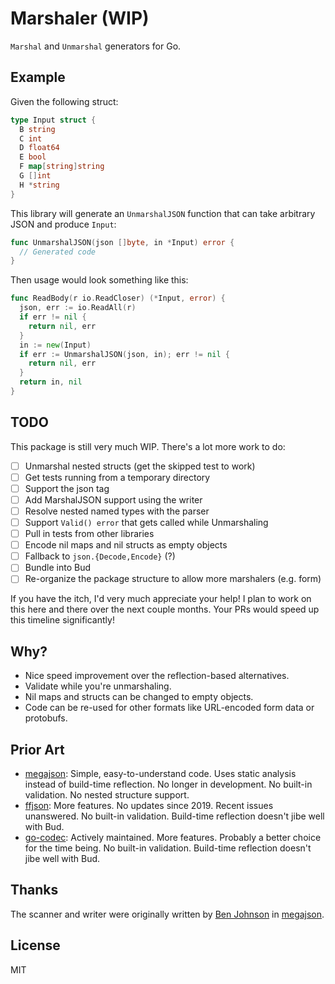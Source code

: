 # Marshaler (WIP)

`Marshal` and `Unmarshal` generators for Go.

## Example

Given the following struct:

```go
type Input struct {
  B string
  C int
  D float64
  E bool
  F map[string]string
  G []int
  H *string
}
```

This library will generate an `UnmarshalJSON` function that can take arbitrary JSON and produce `Input`:

```go
func UnmarshalJSON(json []byte, in *Input) error {
  // Generated code
}
```

Then usage would look something like this:

```go
func ReadBody(r io.ReadCloser) (*Input, error) {
  json, err := io.ReadAll(r)
  if err != nil {
    return nil, err
  }
  in := new(Input)
  if err := UnmarshalJSON(json, in); err != nil {
    return nil, err
  }
  return in, nil
}
```

## TODO

This package is still very much WIP. There's a lot more work to do:

- [ ] Unmarshal nested structs (get the skipped test to work)
- [ ] Get tests running from a temporary directory
- [ ] Support the json tag
- [ ] Add MarshalJSON support using the writer
- [ ] Resolve nested named types with the parser
- [ ] Support `Valid() error` that gets called while Unmarshaling
- [ ] Pull in tests from other libraries
- [ ] Encode nil maps and nil structs as empty objects
- [ ] Fallback to `json.{Decode,Encode}` (?)
- [ ] Bundle into Bud
- [ ] Re-organize the package structure to allow more marshalers (e.g. form)

If you have the itch, I'd very much appreciate your help! I plan to work on this here and there over the next couple months. Your PRs would speed up this timeline significantly!

## Why?

- Nice speed improvement over the reflection-based alternatives.
- Validate while you're unmarshaling.
- Nil maps and structs can be changed to empty objects.
- Code can be re-used for other formats like URL-encoded form data or protobufs.

## Prior Art

- [megajson](https://github.com/benbjohnson/megajson): Simple, easy-to-understand code. Uses static analysis instead of build-time reflection. No longer in development. No built-in validation. No nested structure support.
- [ffjson](https://github.com/pquerna/ffjson): More features. No updates since 2019. Recent issues unanswered. No built-in validation. Build-time reflection doesn't jibe well with Bud.
- [go-codec](https://github.com/ugorji/go): Actively maintained. More features. Probably a better choice for the time being. No built-in validation. Build-time reflection doesn't jibe well with Bud.

## Thanks

The scanner and writer were originally written by [Ben Johnson](https://twitter.com/benbjohnson) in [megajson](https://github.com/benbjohnson/megajson).

## License

MIT
